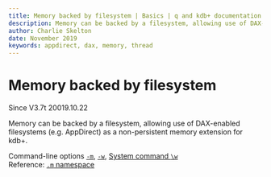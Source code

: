 ```yaml
---
title: Memory backed by filesystem | Basics | q and kdb+ documentation
description: Memory can be backed by a filesystem, allowing use of DAX-enabled filesystems (e.g. AppDirect) as a non-persistent memory extension for kdb+
author: Charlie Skelton
date: November 2019
keywords: appdirect, dax, memory, thread
---
```

# Memory backed by filesystem


Since V3.7t 20019.10.22

Memory can be backed by a filesystem, allowing use of DAX-enabled filesystems (e.g. AppDirect) as a non-persistent memory extension for kdb+.

<i class="far fa-hand-point-right"></i>
Command-line options [`-m`](cmdline.md#-m-memory-domain),
[`-w`](cmdline.md#-m-workspace),
[System command `\w`](syscmds.md#w-workspace)<br>
Reference: [`.m` namespace](../ref/dotm.md)

